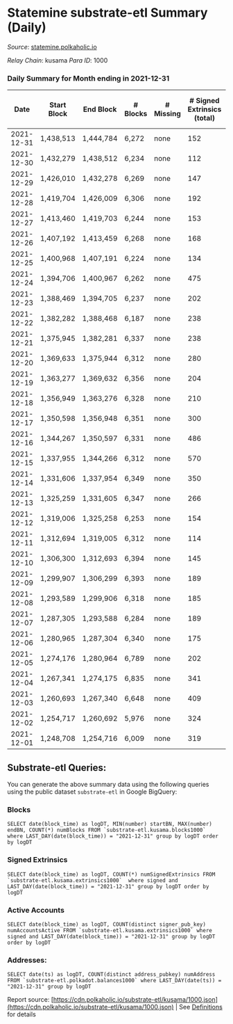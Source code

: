 # Statemine substrate-etl Summary (Daily)

_Source_: [statemine.polkaholic.io](https://statemine.polkaholic.io)

*Relay Chain*: kusama
*Para ID*: 1000



### Daily Summary for Month ending in 2021-12-31


| Date | Start Block | End Block | # Blocks | # Missing | # Signed Extrinsics (total) | # Active Accounts | # Addresses with Balances | # Events | # Transfers | # XCM Transfers In | # XCM Transfers Out |
| ---- | ----------- | --------- | -------- | --------- | --------------------------- | ----------------- | ------------------------- | -------- | ----------- | ------------------ | ------------------- |
| 2021-12-31 | 1,438,513 | 1,444,784 | 6,272 | none  | 152 | 44 | 17,426 | 15,859 | 2,483 ($2,546,549.45) | 25 ($236.70) |   |
| 2021-12-30 | 1,432,279 | 1,438,512 | 6,234 | none  | 112 | 26 | 17,392 | 15,287 | 2,167 ($284,023.12) | 28 ($596.61) |   |
| 2021-12-29 | 1,426,010 | 1,432,278 | 6,269 | none  | 147 | 49 | 17,360 | 15,763 | 2,406 ($899,869.18) | 35 ($611.99) |   |
| 2021-12-28 | 1,419,704 | 1,426,009 | 6,306 | none  | 192 | 60 | 17,330 | 16,855 | 3,062 ($242,248.04) | 34 ($297.70) |   |
| 2021-12-27 | 1,413,460 | 1,419,703 | 6,244 | none  | 153 | 36 | 17,283 | 15,914 | 2,494 ($94,689.11) | 40 ($1,165.15) |   |
| 2021-12-26 | 1,407,192 | 1,413,459 | 6,268 | none  | 168 | 51 | 17,239 | 15,912 | 2,431 ($317,257.74) | 31 ($187.69) |   |
| 2021-12-25 | 1,400,968 | 1,407,191 | 6,224 | none  | 134 | 42 | 17,195 | 15,356 | 2,116 ($254,415.95) | 41 ($199.91) |   |
| 2021-12-24 | 1,394,706 | 1,400,967 | 6,262 | none  | 475 | 57 |  | 18,783 | 3,498 ($216,646.80) | 88 ($1,627.31) |   |
| 2021-12-23 | 1,388,469 | 1,394,705 | 6,237 | none  | 202 | 46 | 16,937 | 16,719 | 3,061 ($125,960.60) | 53 ($1,284.47) |   |
| 2021-12-22 | 1,382,282 | 1,388,468 | 6,187 | none  | 238 | 64 | 16,880 | 17,248 | 3,378 ($236,772.10) | 91 ($2,753.43) |   |
| 2021-12-21 | 1,375,945 | 1,382,281 | 6,337 | none  | 238 | 67 | 16,815 | 17,561 | 3,321 ($902,499.11) | 103 ($7,028.42) |   |
| 2021-12-20 | 1,369,633 | 1,375,944 | 6,312 | none  | 280 | 66 | 16,728 | 17,326 | 3,116 ($274,798.18) | 52 ($855.78) |   |
| 2021-12-19 | 1,363,277 | 1,369,632 | 6,356 | none  | 204 | 46 | 16,662 | 16,932 | 3,091 ($207,410.69) | 48 ($414.23) |   |
| 2021-12-18 | 1,356,949 | 1,363,276 | 6,328 | none  | 210 | 63 | 16,609 | 16,827 | 2,954 ($162,924.85) | 62 ($1,002.61) |   |
| 2021-12-17 | 1,350,598 | 1,356,948 | 6,351 | none  | 300 | 60 | 16,560 | 18,064 | 3,654 ($355,543.28) | 81 ($3,963.08) |   |
| 2021-12-16 | 1,344,267 | 1,350,597 | 6,331 | none  | 486 | 79 | 16,491 | 20,660 | 4,624 ($580,674.67) | 270 ($3,303.63) |   |
| 2021-12-15 | 1,337,955 | 1,344,266 | 6,312 | none  | 570 | 100 | 16,316 | 21,547 | 5,034 ($2,708,871.85) | 295 ($7,110.91) |   |
| 2021-12-14 | 1,331,606 | 1,337,954 | 6,349 | none  | 350 | 71 | 16,118 | 18,527 | 3,721 ($352,911.22) | 116 ($1,163.02) |   |
| 2021-12-13 | 1,325,259 | 1,331,605 | 6,347 | none  | 266 | 68 | 16,022 | 17,497 | 3,242 ($1,318,345.76) | 80 ($2,535.75) |   |
| 2021-12-12 | 1,319,006 | 1,325,258 | 6,253 | none  | 154 | 40 | 15,948 | 15,650 | 2,328 ($2,610,425.26) | 29 ($198.28) |   |
| 2021-12-11 | 1,312,694 | 1,319,005 | 6,312 | none  | 114 | 34 | 15,914 | 15,406 | 2,074 ($157,289.67) | 38 ($3,131.50) |   |
| 2021-12-10 | 1,306,300 | 1,312,693 | 6,394 | none  | 145 | 47 | 15,869 | 15,980 | 2,261 ($168,455.74) | 46 ($1,210.43) |   |
| 2021-12-09 | 1,299,907 | 1,306,299 | 6,393 | none  | 189 | 68 | 15,812 | 16,393 | 2,633 ($114,797.79) | 22 ($11,019.17) |   |
| 2021-12-08 | 1,293,589 | 1,299,906 | 6,318 | none  | 185 | 56 | 15,768 | 16,418 | 2,836 ($167,351.91) | 23 ($560.64) |   |
| 2021-12-07 | 1,287,305 | 1,293,588 | 6,284 | none  | 189 | 69 | 15,727 | 16,348 | 2,609 ($249,763.75) | 45 ($942.03) |   |
| 2021-12-06 | 1,280,965 | 1,287,304 | 6,340 | none  | 175 | 64 | 15,680 | 16,306 | 2,764 ($340,193.11) | 35 ($1,365.32) |   |
| 2021-12-05 | 1,274,176 | 1,280,964 | 6,789 | none  | 202 | 68 | 15,614 | 17,208 | 2,981 ($433,681.57) | 30 ($522.71) |   |
| 2021-12-04 | 1,267,341 | 1,274,175 | 6,835 | none  | 341 | 91 | 15,556 | 18,854 | 4,082 ($476,012.49) | 48 ($888.55) |   |
| 2021-12-03 | 1,260,693 | 1,267,340 | 6,648 | none  | 409 | 168 | 15,456 | 19,474 | 4,783 ($632,948.77) | 79 ($2,830.68) |   |
| 2021-12-02 | 1,254,717 | 1,260,692 | 5,976 | none  | 324 | 128 | 15,332 | 16,860 | 3,827 ($663,287.65) | 73 ($2,214.95) |   |
| 2021-12-01 | 1,248,708 | 1,254,716 | 6,009 | none  | 319 | 120 | 15,231 | 16,730 | 3,738 ($777,049.93) | 53 ($3,227.65) |   |

## Substrate-etl Queries:
You can generate the above summary data using the following queries using the public dataset `substrate-etl` in Google BigQuery:


### Blocks
```
SELECT date(block_time) as logDT, MIN(number) startBN, MAX(number) endBN, COUNT(*) numBlocks FROM `substrate-etl.kusama.blocks1000`  where LAST_DAY(date(block_time)) = "2021-12-31" group by logDT order by logDT
```


### Signed Extrinsics
```
SELECT date(block_time) as logDT, COUNT(*) numSignedExtrinsics FROM `substrate-etl.kusama.extrinsics1000`  where signed and LAST_DAY(date(block_time)) = "2021-12-31" group by logDT order by logDT
```


### Active Accounts
```
SELECT date(block_time) as logDT, COUNT(distinct signer_pub_key) numAccountsActive FROM `substrate-etl.kusama.extrinsics1000` where signed and LAST_DAY(date(block_time)) = "2021-12-31" group by logDT order by logDT
```


### Addresses:
```
SELECT date(ts) as logDT, COUNT(distinct address_pubkey) numAddress FROM `substrate-etl.polkadot.balances1000` where LAST_DAY(date(ts)) = "2021-12-31" group by logDT
```



Report source: [https://cdn.polkaholic.io/substrate-etl/kusama/1000.json](https://cdn.polkaholic.io/substrate-etl/kusama/1000.json) | See [Definitions](/DEFINITIONS.md) for details
